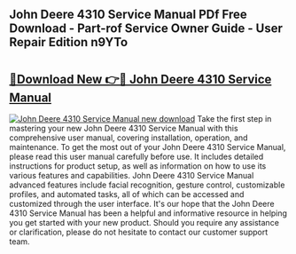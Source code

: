 ## John Deere 4310 Service Manual PDf Free Download - Part-rof Service Owner Guide - User Repair Edition n9YTo

# <h2><a href="http://bc9239.oget.top/?id=John+Deere+4310+Service+Manual">🔗Download New 👉🔴 John Deere 4310 Service Manual</a></h2>

[![John Deere 4310 Service Manual new download](https://i.imgur.com/5g1atiW.png)](http://bc9239.oget.top/?id=John+Deere+4310+Service+Manual)
Take the first step in mastering your new John Deere 4310 Service Manual with this comprehensive user manual, covering installation, operation, and maintenance. To get the most out of your John Deere 4310 Service Manual, please read this user manual carefully before use. It includes detailed instructions for product setup, as well as information on how to use its various features and capabilities. John Deere 4310 Service Manual advanced features include facial recognition, gesture control, customizable profiles, and automated tasks, all of which can be accessed and customized through the user interface. It's our hope that the John Deere 4310 Service Manual has been a helpful and informative resource in helping you get started with your new product. Should you require any assistance or clarification, please do not hesitate to contact our customer support team.
